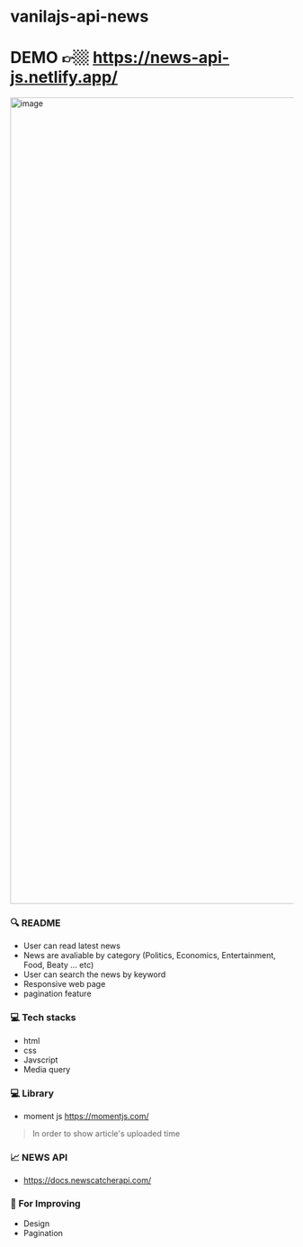 # vanilajs-api-news
# DEMO 👉🏼 https://news-api-js.netlify.app/
<img width="1434" alt="image" src="https://user-images.githubusercontent.com/71766604/158647217-e55ed241-ab94-4d3f-b37c-62e3f1dc2510.png">


### 🔍 README 

- User can read  latest news
- News are avaliable by category (Politics, Economics, Entertainment, Food, Beaty ... etc)
- User can search the news by keyword
- Responsive web page
- pagination feature 

### 💻 Tech stacks

- html
- css
- Javscript
- Media query

### 💻 Library
- moment js https://momentjs.com/
 > In order to show article's uploaded time

### 📈 NEWS API 
- </newscatcher> https://docs.newscatcherapi.com/

### 💪 For Improving 

- Design
- Pagination 
